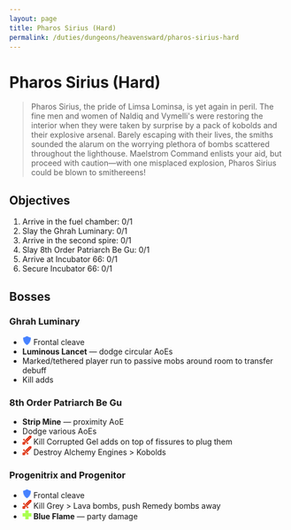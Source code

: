 ```yaml
---
layout: page
title: Pharos Sirius (Hard)
permalink: /duties/dungeons/heavensward/pharos-sirius-hard
---
```


# Pharos Sirius (Hard)

> Pharos Sirius, the pride of Limsa Lominsa, is yet again in peril. The fine men and women of Naldiq and Vymelli's were restoring the interior when they were taken by surprise by a pack of kobolds and their explosive arsenal. Barely escaping with their lives, the smiths sounded the alarum on the worrying plethora of bombs scattered throughout the lighthouse. Maelstrom Command enlists your aid, but proceed with caution—with one misplaced explosion, Pharos Sirius could be blown to smithereens!

## Objectives

1. Arrive in the fuel chamber: 0/1
2. Slay the Ghrah Luminary: 0/1
3. Arrive in the second spire: 0/1
4. Slay 8th Order Patriarch Be Gu: 0/1
5. Arrive at Incubator 66: 0/1
6. Secure Incubator 66: 0/1

## Bosses

### Ghrah Luminary

* ![](/assets/icons/role-tank.png) Frontal cleave
* **Luminous Lancet** — dodge circular AoEs
* Marked/tethered player run to passive mobs around room to transfer debuff
* Kill adds

### 8th Order Patriarch Be Gu

* **Strip Mine** — proximity AoE
* Dodge various AoEs
* ![](/assets/icons/role-dps.png) Kill Corrupted Gel adds on top of fissures to plug them
* ![](/assets/icons/role-dps.png) Destroy Alchemy Engines > Kobolds

### Progenitrix and Progenitor

* ![](/assets/icons/role-tank.png) Frontal cleave
* ![](/assets/icons/role-dps.png) Kill Grey > Lava bombs, push Remedy bombs away
* ![](/assets/icons/role-healer.png) **Blue Flame** — party damage

